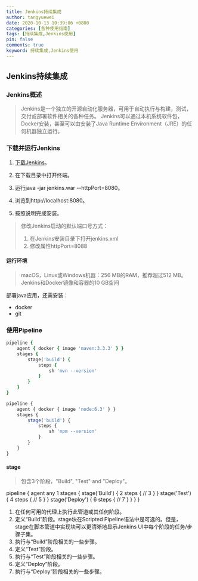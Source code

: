 ```yaml
---
title: Jenkins持续集成
author: tangyuewei
date: 2020-10-13 10:39:06 +0800
categories: [各种使用指南]
tags: [持续集成,Jenkins使用]
pin: false
comments: true
keyword: 持续集成,Jenkins使用
---
```


## Jenkins持续集成

### Jenkins概述
>Jenkins是一个独立的开源自动化服务器，可用于自动执行与构建，测试，交付或部署软件相关的各种任务。
Jenkins可以通过本机系统软件包，Docker安装，甚至可以由安装了Java Runtime Environment（JRE）的任何机器独立运行。

### 下载并运行Jenkins
1. [下载Jenkins](https://jenkins.io/download/)。

2. 在下载目录中打开终端。

3. 运行java -jar jenkins.war --httpPort=8080。

4. 浏览到http://localhost:8080。

5. 按照说明完成安装。
> 修改Jenkins启动的默认端口号方式：
> 1. 在Jenkins安装目录下打开jenkins.xml
> 2. 修改属性httpPort=8088
#### 运行环境
> macOS，Linux或Windows机器：256 MB的RAM，推荐超过512 MB。Jenkins和Docker镜像和容器的10 GB空间

部署java应用，还需安装：
- docker
- git

### 使用Pipeline

```for java
pipeline {
    agent { docker { image 'maven:3.3.3' } }
    stages {
        stage('build') {
            steps {
                sh 'mvn --version'
            }
        }
    }
}
```

```node.js
pipeline {
    agent { docker { image 'node:6.3' } }
    stages {
        stage('build') {
            steps {
                sh 'npm --version'
            }
        }
    }
}
```
#### stage
> 包含3个阶段，"Build", "Test" and "Deploy"。

pipeline {
agent any 1
stages {
stage('Build') { 2
steps {
// 3
}
}
stage('Test') { 4
steps {
// 5
}
}
stage('Deploy') { 6
steps {
// 7
}
}
}
}
1. 在任何可用的代理上执行此管道或其任何阶段。
2. 定义“Build”阶段。stage块在Scripted Pipeline语法中是可选的。但是，stage在脚本管道中实现块可以更清晰地显示Jenkins UI中每个阶段的任务/步骤子集。
3. 执行与“Build”阶段相关的一些步骤。
4. 定义“Test”阶段。
5. 执行与“Test”阶段相关的一些步骤。
6. 定义“Deploy”阶段。
7. 执行与“Deploy”阶段相关的一些步骤。
